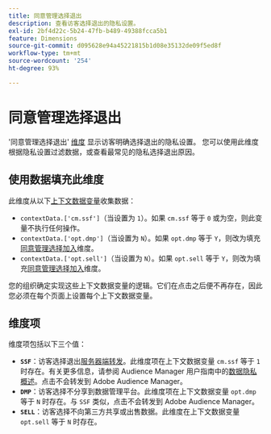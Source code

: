 ```yaml
---
title: 同意管理选择退出
description: 查看访客选择退出的隐私设置。
exl-id: 2bf4d22c-5b24-47fb-b489-49388fcca5b1
feature: Dimensions
source-git-commit: d095628e94a45221815b1d08e35132de09f5ed8f
workflow-type: tm+mt
source-wordcount: '254'
ht-degree: 93%

---
```


# 同意管理选择退出

&#39;同意管理选择退出&#39; [维度](overview.md) 显示访客明确选择退出的隐私设置。 您可以使用此维度根据隐私设置过滤数据，或查看最常见的隐私选择退出原因。

## 使用数据填充此维度

此维度从以下[上下文数据变量](/help/implement/vars/page-vars/contextdata.md)收集数据：

* `contextData.['cm.ssf']`（当设置为 `1`）。如果 `cm.ssf` 等于 `0` 或为空，则此变量不执行任何操作。
* `contextData.['opt.dmp']`（当设置为 `N`）。如果 `opt.dmp` 等于 `Y`，则改为填充[同意管理选择加入](cm-opt-in.md)维度。
* `contextData.['opt.sell']`（当设置为 `N`）。如果 `opt.sell` 等于 `Y`，则改为填充[同意管理选择加入](cm-opt-in.md)维度。

您的组织确定实现这些上下文数据变量的逻辑。它们在点击之后便不再存在，因此您必须在每个页面上设置每个上下文数据变量。

## 维度项

维度项包括以下三个值：

* **`SSF`**：访客选择退出[服务器端转发](/help/admin/admin/c-manage-report-suites/c-edit-report-suites/general/c-server-side-forwarding/ssf.md)。此维度项在上下文数据变量 `cm.ssf` 等于 `1` 时存在。有关更多信息，请参阅 Audience Manager 用户指南中的[数据隐私概述](https://experienceleague.adobe.com/docs/audience-manager/user-guide/overview/data-privacy/data-privacy.html)。点击不会转发到 Adobe Audience Manager。
* **`DMP`**：访客选择不分享到数据管理平台。此维度项在上下文数据变量 `opt.dmp` 等于 `N` 时存在。与 `SSF` 类似，点击不会转发到 Adobe Audience Manager。
* **`SELL`**：访客选择不向第三方共享或出售数据。此维度在上下文数据变量 `opt.sell` 等于 `N` 时存在。
